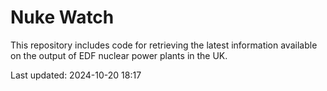 # Nuke Watch

This repository includes code for retrieving the latest information available on the output of EDF nuclear power plants in the UK.

Last updated: 2024-10-20 18:17